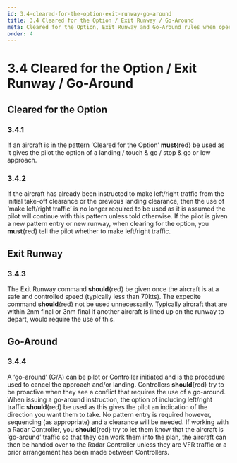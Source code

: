 ```yaml
---
id: 3.4-cleared-for-the-option-exit-runway-go-around
title: 3.4 Cleared for the Option / Exit Runway / Go-Around
meta: Cleared for the Option, Exit Runway and Go-Around rules when operating a tower facility within Infinite Flight.
order: 4
---
```


# 3.4  Cleared for the Option / Exit Runway / Go-Around

 

## Cleared for the Option



### 3.4.1    

If an aircraft is in the pattern ‘Cleared for the Option’ **must**{red} be used as it gives the pilot the option of a landing / touch & go / stop & go or low approach.



### 3.4.2    

If the aircraft has already been instructed to make left/right traffic from the initial take-off clearance or the previous landing clearance, then the use of ‘make left/right traffic’ is no longer required to be used as it is assumed the pilot will continue with this pattern unless told otherwise. If the pilot is given a new pattern entry or new runway, when clearing for the option, you **must**{red} tell the pilot whether to make left/right traffic.



## Exit Runway



### 3.4.3    

The Exit Runway command **should**{red} be given once the aircraft is at a safe and controlled speed (typically less than 70kts). The expedite command **should**{red} not be used unnecessarily. Typically aircraft that are within 2nm final or 3nm final if another aircraft is lined up on the runway to depart, would require the use of this.



## Go-Around 



### 3.4.4    

A ‘go-around’ (G/A) can be pilot or Controller initiated and is the procedure used to cancel the approach and/or landing. Controllers **should**{red} try to be proactive when they see a conflict that requires the use of a go-around. When issuing a go-around instruction, the option of including left/right traffic **should**{red} be used as this gives the pilot an indication of the direction you want them to take. No pattern entry is required however, sequencing (as appropriate) and a clearance will be needed. If working with a Radar Controller, you **should**{red} try to let them know that the aircraft is ‘go-around’ traffic so that they can work them into the plan, the aircraft can then be handed over to the Radar Controller unless they are VFR traffic or a prior arrangement has been made between Controllers.

 